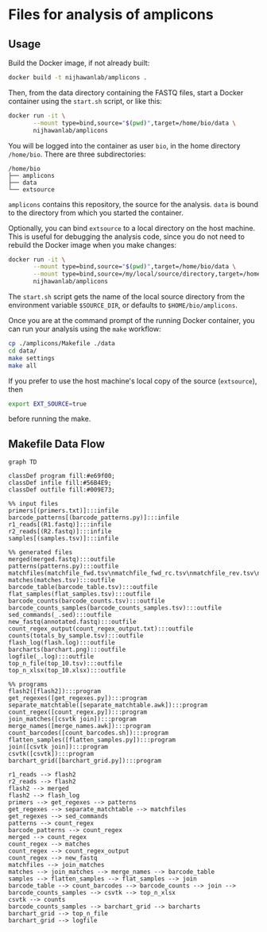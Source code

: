 # Files for analysis of amplicons

## Usage
Build the Docker image, if not already built:
```bash
docker build -t nijhawanlab/amplicons .
```
Then, from the data directory containing the FASTQ files, start a
Docker container using the `start.sh` script, or like this:
```bash
docker run -it \
       --mount type=bind,source="$(pwd)",target=/home/bio/data \
       nijhawanlab/amplicons
```
You will be logged into the container as user `bio`, in the home
directory `/home/bio`.  There are three subdirectories:
```
/home/bio
├── amplicons
├── data
└── extsource
```
`amplicons` contains this repository, the source for the analysis.
`data` is bound to the directory from which you started the container.

Optionally, you can bind `extsource` to a local directory on the host
machine.  This is useful for debugging the analysis code, since you do
not need to rebuild the Docker image when you make changes:
```bash
docker run -it \
       --mount type=bind,source="$(pwd)",target=/home/bio/data \
       --mount type=bind,source=/my/local/source/directory,target=/home/bio/extsource \
       nijhawanlab/amplicons
```
The `start.sh` script gets the name of the local source directory from
the environment variable `$SOURCE_DIR`, or defaults to `$HOME/bio/amplicons`.

Once you are at the command prompt of the running Docker container,
you can run your analysis using the `make` workflow:
```bash
cp ./amplicons/Makefile ./data
cd data/
make settings
make all
```
If you prefer to use the host machine's local copy of the source
(`extsource`), then
```bash
export EXT_SOURCE=true
```
before running the make.

## Makefile Data Flow
```mermaid
graph TD

classDef program fill:#e69f00;
classDef infile fill:#56B4E9;
classDef outfile fill:#009E73;

%% input files
primers[(primers.txt)]:::infile
barcode_patterns[(barcode_patterns.py)]:::infile
r1_reads[(R1.fastq)]:::infile
r2_reads[(R2.fastq)]:::infile
samples[(samples.tsv)]:::infile

%% generated files
merged(merged.fastq):::outfile
patterns(patterns.py):::outfile
matchfiles(matchfile_fwd.tsv\nmatchfile_fwd_rc.tsv\nmatchfile_rev.tsv\nmatchfile_rev_rc.tsv):::outfile
matches(matches.tsv):::outfile
barcode_table(barcode_table.tsv):::outfile
flat_samples(flat_samples.tsv):::outfile
barcode_counts(barcode_counts.tsv):::outfile
barcode_counts_samples(barcode_counts_samples.tsv):::outfile
sed_commands(_.sed):::outfile
new_fastq(annotated.fastq):::outfile
count_regex_output(count_regex_output.txt):::outfile
counts(totals_by_sample.tsv):::outfile
flash_log(flash.log):::outfile
barcharts(barchart.png):::outfile
logfile(_.log):::outfile
top_n_file(top_10.tsv):::outfile
top_n_xlsx(top_10.xlsx):::outfile

%% programs
flash2([flash2]):::program
get_regexes([get_regexes.py]):::program
separate_matchtable([separate_matchtable.awk]):::program
count_regex([count_regex.py]):::program
join_matches([csvtk join]):::program
merge_names([merge_names.awk]):::program
count_barcodes([count_barcodes.sh]):::program
flatten_samples([flatten_samples.py]):::program
join([csvtk join]):::program
csvtk([csvtk]):::program
barchart_grid([barchart_grid.py]):::program

r1_reads --> flash2
r2_reads --> flash2
flash2 --> merged
flash2 --> flash_log
primers --> get_regexes --> patterns
get_regexes --> separate_matchtable --> matchfiles
get_regexes --> sed_commands
patterns --> count_regex
barcode_patterns --> count_regex
merged --> count_regex
count_regex --> matches
count_regex --> count_regex_output
count_regex --> new_fastq
matchfiles --> join_matches
matches --> join_matches --> merge_names --> barcode_table
samples --> flatten_samples --> flat_samples --> join
barcode_table --> count_barcodes --> barcode_counts --> join --> barcode_counts_samples --> csvtk --> top_n_xlsx
csvtk --> counts
barcode_counts_samples --> barchart_grid --> barcharts
barchart_grid --> top_n_file
barchart_grid --> logfile
```
